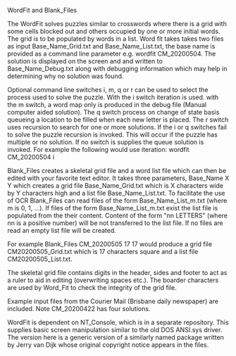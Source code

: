 WordFit and Blank_Files

The WordFit solves puzzles similar to crosswords where there is a grid with some
cells blocked out and others occupied by one or more initial words. The grid is
to be populated by words in a list. Word fit takes takes two files as input
Base_Name_Grid.txt and Base_Name_List.txt, the base name is provided as a
command line parameter e.g. wordfit CM_20200504. The solution is displayed on
the screen and and written to Base_Name_Debug.txt along with debugging
information which may help in determining why no solution was found.

Optional command line switches i, m, q or r can be used to select the process
used to solve the puzzle. With the i switch iteration is used. with the m
switch, a word map only is produced in the debug file (Manual computer aided
solution). The q switch process on change of state basis queueing a location to
be filled when each new letter is placed. The r switch uses recursion to search
for one or more solutions. If the i or q switches fail to solve the puzzle
recursion is invoked. This will occur if the puzzle has multiple or no solution.
If no switch is supplies the queue solution is invoked. For example the
following would use iteration: wordfit CM_20200504 i

Blank_Files creates a skeletal grid file and a word list file which can then be
edited with your favorite text editor. It takes three parameters, Base_Name X Y
which creates a grid file Base_Name_Grid.txt which is X characters wide by Y
characters high and a list file Base_Name_List.txt. To facilitate the use of OCR
Blank_Files can read files of the form Base_Name_List_m.txt (where m is 0,
1, ...). If files of the form Base_Name_List_m.txt exist the list file is
populated from the their content. Content of the form "nn LETTERS" (where nn is
a positive number) will be not transferred to the list file. If no files are
read an empty list file will be created.

For example Blank_Files CM_20200505 17 17 would produce a grid file
CM20200505_Grid.txt which is 17 characters square and a list file
CM20200505_List.txt.

The skeletal grid file contains digits in the header, sides and footer to act as
a ruler to aid in editing (overwriting spaces etc.). The boarder characters are
used by Word_Fit to check the integrity of the grid file.

Example input files from the Courier Mail (Brisbane daily newspaper) are
included. Note CM_20200422 has four solutions.

WordFit is dependent on NT_Console, which is in a separate repository. This
supplies basic screen manipulation similar to the old DOS ANSI.sys driver. The
version here is a generic version of a similarly named package written by Jerry
van Dijk whose original copyright notice appears in the files.
